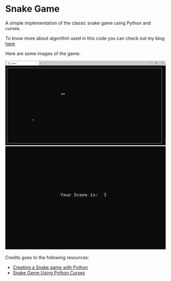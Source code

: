 # Snake Game

A simple implementation of the classic snake game using Python and curses.

To know more about algorithm used in this code you can check out my blog [here](https://danaabbadi.github.io/Reading-Notes-for-Advanced-Software-Development-in-Python-Course/snake_game).

Here are some images of the game:

![termina](/assets/terminal.PNG)
![termina](/assets/score.PNG)


Credits goes to the following resources:

* [Creating a Snake game with Python](https://www.youtube.com/watch?v=rbasThWVb-c&list=LLMgJMNKBk5f0NyRoijg6I5g)
* [Snake Game Using Python Curses](https://theailearner.com/2019/03/10/snake-game-using-python-curses/)
  

